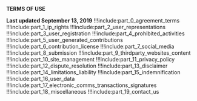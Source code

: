 
 **TERMS OF USE**

 **Last updated September 13, 2019**
!!!include:part_0_agreement_terms
!!!include:part_1_ip_rights
!!!include:part_2_user_representations
!!!include:part_3_user_registration
!!!include:part_4_prohibited_activities
!!!include:part_5_user_generated_contributions
!!!include:part_6_contribution_license
!!!include:part_7_social_media
!!!include:part_8_submission
!!!include:part_9_thirdparty_websites_content
!!!include:part_10_site_management
!!!include:part_11_privacy_policy
!!!include:part_12_dispute_resolution
!!!include:part_13_disclaimer
!!!include:part_14_limitations_liability
!!!include:part_15_indemnification
!!!include:part_16_user_data
!!!include:part_17_electronic_comms_transactions_signatures
!!!include:part_18_miscellaneous
!!!include:part_19_contact_us